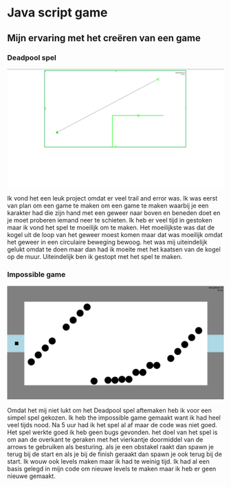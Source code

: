 # Java script game
## Mijn ervaring met het creëren van een game
### Deadpool spel
![Game Development](Fotos/../../Fotos/DeadpoolSpel.png)

Ik vond het een leuk project omdat er veel trail and error was.
Ik was eerst van plan om een game te maken om een game te maken waarbij je een karakter had die zijn hand met een geweer naar boven en beneden doet en je moet proberen iemand neer te schieten.
Ik heb er veel tijd in gestoken maar ik vond het spel te moeilijk om te maken.
Het moeilijkste was dat de kogel uit de loop van het geweer moest komen maar dat was moeilijk omdat het geweer in een circulaire beweging bewoog. het was mij uiteindelijk gelukt omdat te doen maar dan had ik moeite met het kaatsen van de kogel op de muur. Uiteindelijk ben ik gestopt met het spel te maken.

### Impossible game
![Game Development](Fotos/../../Fotos/ImpossibleGame.png)

Omdat het mij niet lukt om het Deadpool spel aftemaken heb ik voor een simpel spel gekozen.
Ik heb the impossible game gemaakt want ik had heel veel tijds nood. Na 5 uur had ik het spel al af maar de code was niet goed. Het spel werkte goed ik heb geen bugs gevonden. het doel van het spel is om aan de overkant te geraken met het vierkantje doormiddel van de arrows te gebruiken als besturing. als je een obstakel raakt dan spawn je terug bij de start en als je bij de finish geraakt dan spawn je ook terug bij de start. Ik wouw ook levels maken maar ik had te weinig tijd. Ik had al een basis gelegd in mijn code om nieuwe levels te maken maar ik heb er geen nieuwe gemaakt.